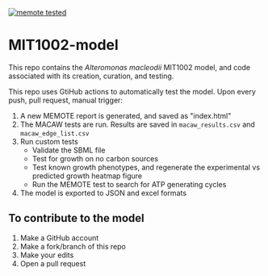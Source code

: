 [![memote tested](https://img.shields.io/badge/memote-tested-blue.svg?style=plastic)](https://hgscott.github.io/mit1002-model)

# MIT1002-model

This repo contains the *Alteromonas macleodii* MIT1002 model, and code associated with its creation, curation, and testing.

This repo uses GtiHub actions to automatically test the model.
Upon every push, pull request, manual trigger:
1. A new MEMOTE report is generated, and saved as "index.html"
2. The MACAW tests are run. Results are saved in `macaw_results.csv` and `macaw_edge_list.csv`
3. Run custom tests
    * Validate the SBML file
    * Test for growth on no carbon sources
    * Test known growth phenotypes, and regenerate the experimental vs predicted growth heatmap figure
    * Run the MEMOTE test to search for ATP generating cycles
3. The model is exported to JSON and excel formats

## To contribute to the model
1. Make a GitHub account
2. Make a fork/branch of this repo
3. Make your edits
4. Open a pull request
